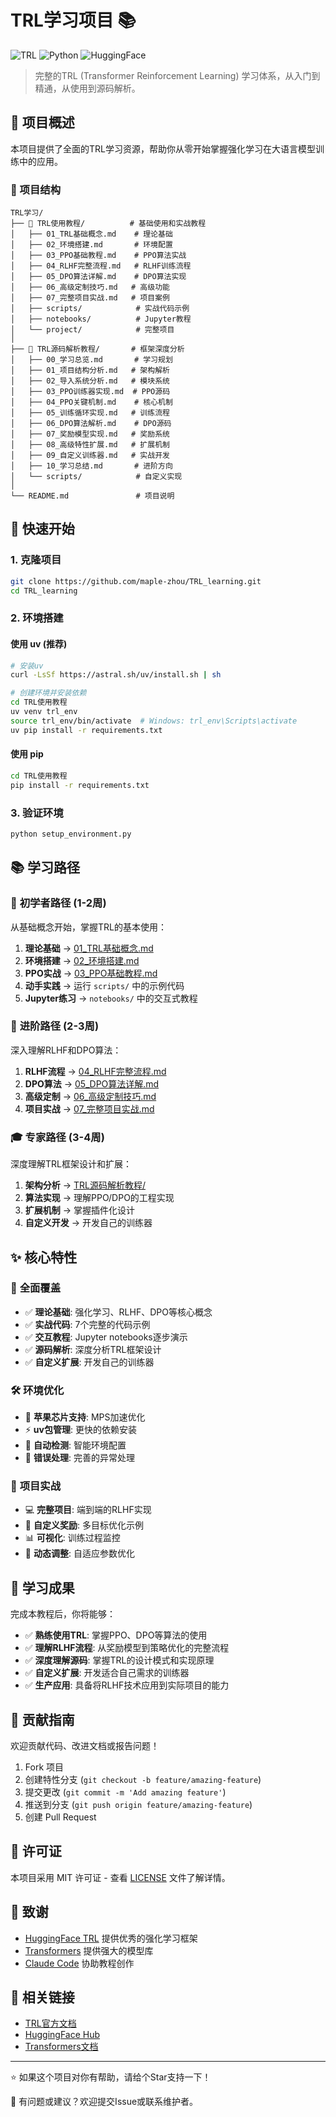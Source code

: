 # TRL学习项目 📚

![TRL](https://img.shields.io/badge/TRL-Transformer%20Reinforcement%20Learning-blue)
![Python](https://img.shields.io/badge/Python-3.8%2B-blue)
![HuggingFace](https://img.shields.io/badge/🤗-HuggingFace-yellow)

> 完整的TRL (Transformer Reinforcement Learning) 学习体系，从入门到精通，从使用到源码解析。

## 🎯 项目概述

本项目提供了全面的TRL学习资源，帮助你从零开始掌握强化学习在大语言模型训练中的应用。

### 📂 项目结构

```
TRL学习/
├── 📖 TRL使用教程/          # 基础使用和实战教程
│   ├── 01_TRL基础概念.md    # 理论基础
│   ├── 02_环境搭建.md       # 环境配置
│   ├── 03_PPO基础教程.md    # PPO算法实战
│   ├── 04_RLHF完整流程.md   # RLHF训练流程
│   ├── 05_DPO算法详解.md    # DPO算法实现
│   ├── 06_高级定制技巧.md   # 高级功能
│   ├── 07_完整项目实战.md   # 项目案例
│   ├── scripts/            # 实战代码示例
│   ├── notebooks/          # Jupyter教程
│   └── project/            # 完整项目
│
├── 🔬 TRL源码解析教程/       # 框架深度分析
│   ├── 00_学习总览.md       # 学习规划
│   ├── 01_项目结构分析.md   # 架构解析
│   ├── 02_导入系统分析.md   # 模块系统
│   ├── 03_PPO训练器实现.md  # PPO源码
│   ├── 04_PPO关键机制.md    # 核心机制
│   ├── 05_训练循环实现.md   # 训练流程
│   ├── 06_DPO算法解析.md    # DPO源码
│   ├── 07_奖励模型实现.md   # 奖励系统
│   ├── 08_高级特性扩展.md   # 扩展机制
│   ├── 09_自定义训练器.md   # 实战开发
│   ├── 10_学习总结.md       # 进阶方向
│   └── scripts/            # 自定义实现
│
└── README.md               # 项目说明
```

## 🚀 快速开始

### 1. 克隆项目
```bash
git clone https://github.com/maple-zhou/TRL_learning.git
cd TRL_learning
```

### 2. 环境搭建

#### 使用 uv (推荐)
```bash
# 安装uv
curl -LsSf https://astral.sh/uv/install.sh | sh

# 创建环境并安装依赖
cd TRL使用教程
uv venv trl_env
source trl_env/bin/activate  # Windows: trl_env\Scripts\activate
uv pip install -r requirements.txt
```

#### 使用 pip
```bash
cd TRL使用教程
pip install -r requirements.txt
```

### 3. 验证环境
```bash
python setup_environment.py
```

## 📚 学习路径

### 🎯 **初学者路径** (1-2周)
从基础概念开始，掌握TRL的基本使用：

1. **理论基础** → [01_TRL基础概念.md](TRL使用教程/01_TRL基础概念.md)
2. **环境搭建** → [02_环境搭建.md](TRL使用教程/02_环境搭建.md)
3. **PPO实战** → [03_PPO基础教程.md](TRL使用教程/03_PPO基础教程.md)
4. **动手实践** → 运行 `scripts/` 中的示例代码
5. **Jupyter练习** → `notebooks/` 中的交互式教程

### 🔧 **进阶路径** (2-3周)
深入理解RLHF和DPO算法：

1. **RLHF流程** → [04_RLHF完整流程.md](TRL使用教程/04_RLHF完整流程.md)
2. **DPO算法** → [05_DPO算法详解.md](TRL使用教程/05_DPO算法详解.md)
3. **高级定制** → [06_高级定制技巧.md](TRL使用教程/06_高级定制技巧.md)
4. **项目实战** → [07_完整项目实战.md](TRL使用教程/07_完整项目实战.md)

### 🎓 **专家路径** (3-4周)
深度理解TRL框架设计和扩展：

1. **架构分析** → [TRL源码解析教程/](TRL源码解析教程/)
2. **算法实现** → 理解PPO/DPO的工程实现
3. **扩展机制** → 掌握插件化设计
4. **自定义开发** → 开发自己的训练器

## ✨ 核心特性

### 🎯 **全面覆盖**
- ✅ **理论基础**: 强化学习、RLHF、DPO等核心概念
- ✅ **实战代码**: 7个完整的代码示例
- ✅ **交互教程**: Jupyter notebooks逐步演示
- ✅ **源码解析**: 深度分析TRL框架设计
- ✅ **自定义扩展**: 开发自己的训练器

### 🛠️ **环境优化**
- 📱 **苹果芯片支持**: MPS加速优化
- ⚡ **uv包管理**: 更快的依赖安装
- 🔧 **自动检测**: 智能环境配置
- 🐛 **错误处理**: 完善的异常处理

### 🚀 **项目实战**
- 💻 **完整项目**: 端到端的RLHF实现
- 🎨 **自定义奖励**: 多目标优化示例
- 📊 **可视化**: 训练过程监控
- 🔄 **动态调整**: 自适应参数优化

## 🎯 学习成果

完成本教程后，你将能够：

- ✅ **熟练使用TRL**: 掌握PPO、DPO等算法的使用
- ✅ **理解RLHF流程**: 从奖励模型到策略优化的完整流程
- ✅ **深度理解源码**: 掌握TRL的设计模式和实现原理
- ✅ **自定义扩展**: 开发适合自己需求的训练器
- ✅ **生产应用**: 具备将RLHF技术应用到实际项目的能力

## 🤝 贡献指南

欢迎贡献代码、改进文档或报告问题！

1. Fork 项目
2. 创建特性分支 (`git checkout -b feature/amazing-feature`)
3. 提交更改 (`git commit -m 'Add amazing feature'`)
4. 推送到分支 (`git push origin feature/amazing-feature`)
5. 创建 Pull Request

## 📄 许可证

本项目采用 MIT 许可证 - 查看 [LICENSE](LICENSE) 文件了解详情。

## 🙏 致谢

- [HuggingFace TRL](https://github.com/huggingface/trl) 提供优秀的强化学习框架
- [Transformers](https://github.com/huggingface/transformers) 提供强大的模型库
- [Claude Code](https://claude.ai/code) 协助教程创作

## 🔗 相关链接

- [TRL官方文档](https://huggingface.co/docs/trl/)
- [HuggingFace Hub](https://huggingface.co/)
- [Transformers文档](https://huggingface.co/docs/transformers/)

---

⭐ 如果这个项目对你有帮助，请给个Star支持一下！

📧 有问题或建议？欢迎提交Issue或联系维护者。